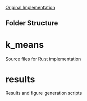 [Original Implementation](https://github.com/JiaweiZhuang/CS205_final_project)

## Folder Structure

# k\_means
Source files for Rust implementation

# results
Results and figure generation scripts
